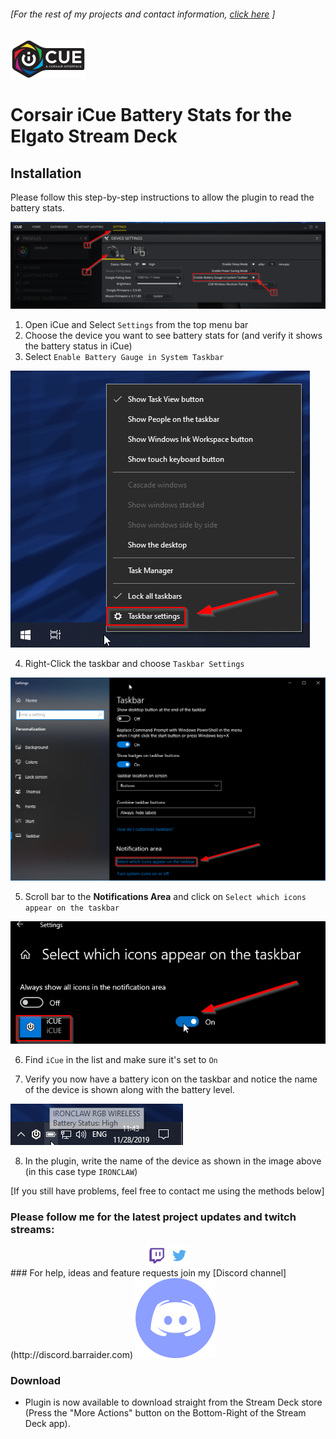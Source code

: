 ###### [For the rest of my projects and contact information, [click here](https://barraider.com) ]

<img src="/images/icuelogo.png" width="120"/>   

# Corsair iCue Battery Stats for the Elgato Stream Deck  

## Installation
Please follow this step-by-step instructions to allow the plugin to read the battery stats.

<img src="/images/icue1.png"/> 

1. Open iCue and Select `Settings` from the top menu bar
2. Choose the device you want to see battery stats for (and verify it shows the battery status in iCue)
3. Select `Enable Battery Gauge in System Taskbar`

<img src="/images/icue2.png"/> 

4. Right-Click the taskbar and choose `Taskbar Settings`

<img src="/images/icue3.png"/> 

5. Scroll bar to the **Notifications Area** and click on `Select which icons appear on the taskbar`

<img src="/images/icue4.png"/> 

6. Find `iCue` in the list and make sure it's set to `On`

7. Verify you now have a battery icon on the taskbar and notice the name of the device is shown along with the battery level.

<img src="/images/icue5.png"/> 

8. In the plugin, write the name of the device as shown in the image above (in this case type `IRONCLAW`)

[If you still have problems, feel free to contact me using the methods below]

### Please follow me for the latest project updates and twitch streams:  
<div align="center">
<a href="https://www.twitch.tv/barraider/" alt="@BarRaider"><img src="/images/twitch.png" height="32" width="32"/></a> 
<a href="https://twitter.com/realBarRaider" alt="@realBarRaider"><img src="/images/brtwit.png" height="32" width="32"/></a> 
</div>
### For help, ideas and feature requests join my [Discord channel](http://discord.barraider.com) <a href="http://discord.barraider.com"><img src="/images/discord.png" class="discord-img"></a>

### Download

* Plugin is now available to download straight from the Stream Deck store (Press the "More Actions" button on the Bottom-Right of the Stream Deck app).

